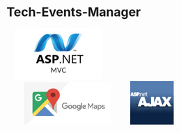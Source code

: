 # Tech-Events-Manager




<p float="left">
  <img src="platform_images/asp-net-mvc-1-.jpg" width="200" hspace="20">
  <img src="platform_images/Google-maps-changes.jpg" width="200" hspace="40">
  <img src="platform_images/asp-net-ajax2.png" width="100">
  </p>
  
